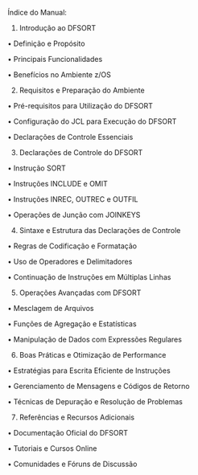 Índice do Manual:

1. Introdução ao DFSORT

• Definição e Propósito

• Principais Funcionalidades

• Benefícios no Ambiente z/OS

2. Requisitos e Preparação do Ambiente

• Pré-requisitos para Utilização do DFSORT

• Configuração do JCL para Execução do DFSORT

• Declarações de Controle Essenciais

3. Declarações de Controle do DFSORT

• Instrução SORT

• Instruções INCLUDE e OMIT

• Instruções INREC, OUTREC e OUTFIL

• Operações de Junção com JOINKEYS

4. Sintaxe e Estrutura das Declarações de Controle

• Regras de Codificação e Formatação

• Uso de Operadores e Delimitadores

• Continuação de Instruções em Múltiplas Linhas

5. Operações Avançadas com DFSORT

• Mesclagem de Arquivos

• Funções de Agregação e Estatísticas

• Manipulação de Dados com Expressões Regulares

6. Boas Práticas e Otimização de Performance

• Estratégias para Escrita Eficiente de Instruções

• Gerenciamento de Mensagens e Códigos de Retorno

• Técnicas de Depuração e Resolução de Problemas

7. Referências e Recursos Adicionais

• Documentação Oficial do DFSORT

• Tutoriais e Cursos Online

• Comunidades e Fóruns de Discussão
